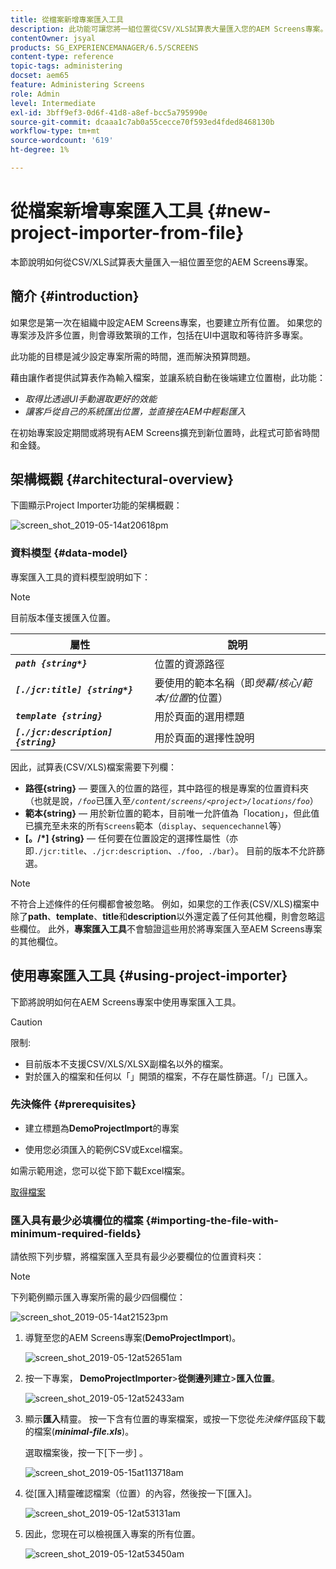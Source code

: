 ```yaml
---
title: 從檔案新增專案匯入工具
description: 此功能可讓您將一組位置從CSV/XLS試算表大量匯入您的AEM Screens專案。
contentOwner: jsyal
products: SG_EXPERIENCEMANAGER/6.5/SCREENS
content-type: reference
topic-tags: administering
docset: aem65
feature: Administering Screens
role: Admin
level: Intermediate
exl-id: 3bff9ef3-0d6f-41d8-a8ef-bcc5a795990e
source-git-commit: dcaaa1c7ab0a55cecce70f593ed4fded8468130b
workflow-type: tm+mt
source-wordcount: '619'
ht-degree: 1%

---
```


# 從檔案新增專案匯入工具 {#new-project-importer-from-file}

本節說明如何從CSV/XLS試算表大量匯入一組位置至您的AEM Screens專案。

## 簡介 {#introduction}

如果您是第一次在組織中設定AEM Screens專案，也要建立所有位置。 如果您的專案涉及許多位置，則會導致繁瑣的工作，包括在UI中選取和等待許多專案。

此功能的目標是減少設定專案所需的時間，進而解決預算問題。

藉由讓作者提供試算表作為輸入檔案，並讓系統自動在後端建立位置樹，此功能：

* *取得比透過UI手動選取更好的效能*
* *讓客戶從自己的系統匯出位置，並直接在AEM中輕鬆匯入*

在初始專案設定期間或將現有AEM Screens擴充到新位置時，此程式可節省時間和金錢。

## 架構概觀 {#architectural-overview}

下圖顯示Project Importer功能的架構概觀：

![screen_shot_2019-05-14at20618pm](assets/screen_shot_2019-05-14at20618pm.png)

### 資料模型 {#data-model}

專案匯入工具的資料模型說明如下：

>[!NOTE]
>
>目前版本僅支援匯入位置。

| **屬性** | **說明** |
|---|---|
| ***`path {string*}`*** | 位置的資源路徑 |
| ***`[./jcr:title] {string*}`*** | 要使用的範本名稱（即&#x200B;*熒幕/核心/範本/位置*&#x200B;的位置） |
| ***`template {string}`*** | 用於頁面的選用標題 |
| ***`[./jcr:description] {string}`*** | 用於頁面的選擇性說明 |

因此，試算表(CSV/XLS)檔案需要下列欄：

* **路徑{string}** — 要匯入的位置的路徑，其中路徑的根是專案的位置資料夾（也就是說，*`/foo`*&#x200B;已匯入至&#x200B;*`/content/screens/<project>/locations/foo`*）
* **範本{string}** — 用於新位置的範本，目前唯一允許值為「location」，但此值已擴充至未來的所有`Screens`範本（`display`、`sequencechannel`等）
* **[。/*] {string}** — 任何要在位置設定的選擇性屬性（亦即`./jcr:title`、`./jcr:description`、`./foo, ./bar`）。 目前的版本不允許篩選。

>[!NOTE]
>
>不符合上述條件的任何欄都會被忽略。 例如，如果您的工作表(CSV/XLS)檔案中除了&#x200B;**path**、**template**、**title**&#x200B;和&#x200B;**description**&#x200B;以外還定義了任何其他欄，則會忽略這些欄位。 此外，**專案匯入工具**&#x200B;不會驗證這些用於將專案匯入至AEM Screens專案的其他欄位。

## 使用專案匯入工具 {#using-project-importer}

下節將說明如何在AEM Screens專案中使用專案匯入工具。

>[!CAUTION]
>
>限制:
>
>* 目前版本不支援CSV/XLS/XLSX副檔名以外的檔案。
>* 對於匯入的檔案和任何以「」開頭的檔案，不存在屬性篩選。「/」已匯入。
>

### 先決條件 {#prerequisites}

* 建立標題為&#x200B;**DemoProjectImport**&#x200B;的專案

* 使用您必須匯入的範例CSV或Excel檔案。

如需示範用途，您可以從下節下載Excel檔案。

[取得檔案](assets/minimal-file.xls)

### 匯入具有最少必填欄位的檔案 {#importing-the-file-with-minimum-required-fields}

請依照下列步驟，將檔案匯入至具有最少必要欄位的位置資料夾：

>[!NOTE]
>
>下列範例顯示匯入專案所需的最少四個欄位：

![screen_shot_2019-05-14at21523pm](assets/screen_shot_2019-05-14at21523pm.png)

1. 導覽至您的AEM Screens專案(**DemoProjectImport**)。

   ![screen_shot_2019-05-12at52651am](assets/screen_shot_2019-05-12at52651am.png)

1. 按一下專案，**&#x200B; DemoProjectImporter &#x200B;**>**&#x200B;從側邊列建立&#x200B;**>**&#x200B;匯入位置**。

   ![screen_shot_2019-05-12at52433am](assets/screen_shot_2019-05-12at52433am.png)

1. 顯示&#x200B;**匯入**&#x200B;精靈。 按一下含有位置的專案檔案，或按一下您從&#x200B;*先決條件*&#x200B;區段下載的檔案(***minimal-file.xls***)。

   選取檔案後，按一下[下一步] **&#x200B;**。

   ![screen_shot_2019-05-15at113718am](assets/screen_shot_2019-05-15at113718am.png)

1. 從[匯入]精靈確認檔案（位置）的內容，然後按一下[匯入]。**&#x200B;**

   ![screen_shot_2019-05-12at53131am](assets/screen_shot_2019-05-12at53131am.png)

1. 因此，您現在可以檢視匯入專案的所有位置。

   ![screen_shot_2019-05-12at53450am](assets/screen_shot_2019-05-12at53450am.png)
